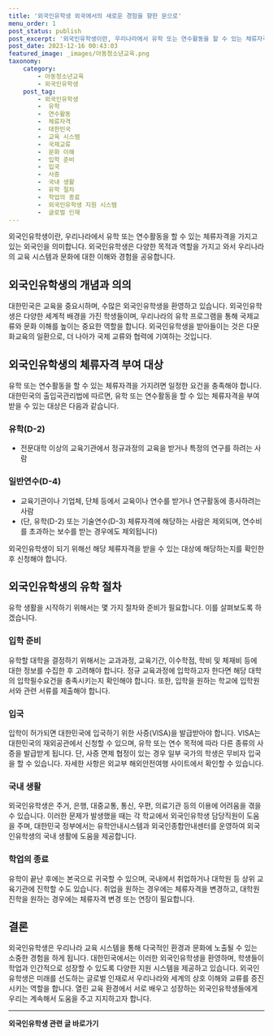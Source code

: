 ```yaml
---
title: '외국인유학생 외국에서의 새로운 경험을 향한 문으로'
menu_order: 1
post_status: publish
post_excerpt: '외국인유학생이란, 우리나라에서 유학 또는 연수활동을 할 수 있는 체류자격을 가지고 있는 외국인을 의미합니다. 외국인유학생은 다양한 목적과 역할을 가지고 와서 우리나라의 교육 시스템과 문화에 대한 이해와 경험을 공유합니다.'
post_date: 2023-12-16 00:43:03
featured_image: _images/아동청소년교육.png
taxonomy:
    category:
        - 아동청소년교육
        - 외국인유학생
    post_tag:
        - 외국인유학생
        -  유학
        -  연수활동
        -  체류자격
        -  대한민국
        -  교육 시스템
        -  국제교류
        -  문화 이해
        -  입학 준비
        -  입국
        -  사증
        -  국내 생활
        -  유학 절차
        -  학업의 종료
        -  외국인유학생 지원 시스템
        -  글로벌 인재
---
```



외국인유학생이란, 우리나라에서 유학 또는 연수활동을 할 수 있는 체류자격을 가지고 있는 외국인을 의미합니다. 외국인유학생은 다양한 목적과 역할을 가지고 와서 우리나라의 교육 시스템과 문화에 대한 이해와 경험을 공유합니다.

## 외국인유학생의 개념과 의의

대한민국은 교육을 중요시하며, 수많은 외국인유학생을 환영하고 있습니다. 외국인유학생은 다양한 세계적 배경을 가진 학생들이며, 우리나라의 유학 프로그램을 통해 국제교류와 문화 이해를 높이는 중요한 역할을 합니다. 외국인유학생을 받아들이는 것은 다문화교육의 일환으로, 더 나아가 국제 교류와 협력에 기여하는 것입니다.

## 외국인유학생의 체류자격 부여 대상

유학 또는 연수활동을 할 수 있는 체류자격을 가지려면 일정한 요건을 충족해야 합니다. 대한민국의 출입국관리법에 따르면, 유학 또는 연수활동을 할 수 있는 체류자격을 부여받을 수 있는 대상은 다음과 같습니다.

### 유학(D-2)

- 전문대학 이상의 교육기관에서 정규과정의 교육을 받거나 특정의 연구를 하려는 사람

### 일반연수(D-4)

- 교육기관이나 기업체, 단체 등에서 교육이나 연수를 받거나 연구활동에 종사하려는 사람
- (단, 유학(D-2) 또는 기술연수(D-3) 체류자격에 해당하는 사람은 제외되며, 연수비를 초과하는 보수를 받는 경우에도 제외됩니다)

외국인유학생이 되기 위해선 해당 체류자격을 받을 수 있는 대상에 해당하는지를 확인한 후 신청해야 합니다.

## 외국인유학생의 유학 절차

유학 생활을 시작하기 위해서는 몇 가지 절차와 준비가 필요합니다. 이를 살펴보도록 하겠습니다.

### 입학 준비

유학할 대학을 결정하기 위해서는 교과과정, 교육기간, 이수학점, 학비 및 체재비 등에 대한 정보를 수집한 후 고려해야 합니다. 정규 교육과정에 입학하고자 한다면 해당 대학의 입학필수요건을 충족시키는지 확인해야 합니다. 또한, 입학을 원하는 학교에 입학원서와 관련 서류를 제출해야 합니다.

### 입국

입학이 허가되면 대한민국에 입국하기 위한 사증(VISA)을 발급받아야 합니다. VISA는 대한민국의 재외공관에서 신청할 수 있으며, 유학 또는 연수 목적에 따라 다른 종류의 사증을 발급받게 됩니다. 단, 사증 면제 협정이 있는 경우 일부 국가의 학생은 무비자 입국을 할 수 있습니다. 자세한 사항은 외교부 해외안전여행 사이트에서 확인할 수 있습니다.

### 국내 생활

외국인유학생은 주거, 은행, 대중교통, 통신, 우편, 의료기관 등의 이용에 어려움을 겪을 수 있습니다. 이러한 문제가 발생했을 때는 각 학교에서 외국인유학생 담당직원이 도움을 주며, 대한민국 정부에서는 유학안내시스템과 외국인종합안내센터를 운영하여 외국인유학생의 국내 생활에 도움을 제공합니다.

### 학업의 종료

유학이 끝난 후에는 본국으로 귀국할 수 있으며, 국내에서 취업하거나 대학원 등 상위 교육기관에 진학할 수도 있습니다. 취업을 원하는 경우에는 체류자격을 변경하고, 대학원 진학을 원하는 경우에는 체류자격 변경 또는 연장이 필요합니다.

## 결론

외국인유학생은 우리나라 교육 시스템을 통해 다국적인 환경과 문화에 노출될 수 있는 소중한 경험을 하게 됩니다. 대한민국에서는 이러한 외국인유학생을 환영하며, 학생들이 학업과 인간적으로 성장할 수 있도록 다양한 지원 시스템을 제공하고 있습니다. 외국인유학생은 미래를 선도하는 글로벌 인재로서 우리나라와 세계의 상호 이해와 교류를 증진시키는 역할을 합니다. 열린 교육 환경에서 서로 배우고 성장하는 외국인유학생들에게 우리는 계속해서 도움을 주고 지지하고자 합니다.
<!-- wp:separator -->
<hr class="wp-block-separator has-alpha-channel-opacity"/>
<!-- /wp:separator -->

<!-- wp:group {"backgroundColor":"base","layout":{"type":"constrained"}} -->
<div class="wp-block-group has-base-background-color has-background"><!-- wp:paragraph {"align":"center","fontSize":"medium"} -->
<p class="has-text-align-center has-large-font-size"><strong>외국인유학생 관련 글 바로가기</strong></p>
<!-- /wp:paragraph -->


<!-- wp:latest-posts
{"categories":[{"id":34427,"count":19,"description":"","link":"https://uknowlaw.com/category/%ec%99%b8%ea%b5%ad%ec%9d%b8%ec%9c%a0%ed%95%99%ec%83%9d/","name":"외국인유학생","slug":"외국인유학생","taxonomy":"category","parent":0,"meta":[],"_links":{"self":[{"href":"https://uknowlaw.com/wp-json/wp/v2/categories/34427"}],"collection":[{"href":"https://uknowlaw.com/wp-json/wp/v2/categories"}],"about":[{"href":"https://uknowlaw.com/wp-json/wp/v2/taxonomies/category"}],"wp:post_type":[{"href":"https://uknowlaw.com/wp-json/wp/v2/posts?categories=34427"}],"curies":[{"name":"wp","href":"https://api.w.org/{rel}","templated":true}]}}],"postsToShow":100,"excerptLength":28,"postLayout":"grid","columns":2,"featuredImageAlign":"left","featuredImageSizeSlug":"large","fontSize":"small"} /--></div>
<!-- /wp:group -->